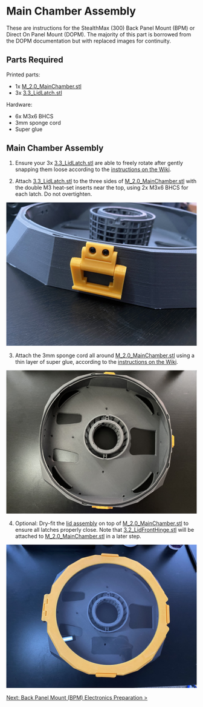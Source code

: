 # Main Chamber Assembly

These are instructions for the StealthMax (300) Back Panel Mount (BPM) or Direct On Panel Mount (DOPM). The majority of this part is borrowed from the DOPM documentation but with replaced images for continuity.

## Parts Required

Printed parts:
- 1x [M_2.0_MainChamber.stl](/STLs/2_MainChamber/StealthMax/M_2.0_MainChamber.stl)
- 3x [3.3_LidLatch.stl](/STLs/3_Lid/3.3_LidLatch.stl)

Hardware:
- 6x M3x6 BHCS
- 3mm sponge cord
- Super glue

## Main Chamber Assembly

1. Ensure your 3x [3.3_LidLatch.stl](/STLs/3_Lid/3.3_LidLatch.stl) are able to freely rotate after gently snapping them loose according to the [instructions on the Wiki](https://github.com/nevermore3d/StealthMax/wiki/Assembly#compression-latches).

2. Attach [3.3_LidLatch.stl](/STLs/3_Lid/3.3_LidLatch.stl) to the three sides of [M_2.0_MainChamber.stl](/STLs/2_MainChamber/StealthMax/M_2.0_MainChamber.stl) with the double M3 heat-set inserts near the top, using 2x M3x6 BHCS for each latch. Do not overtighten.

![Lid Latch attach to Main Chamber](../../assets/docs/BPM/mainchamber_assembly_lidlatch_300.JPEG)

3. Attach the 3mm sponge cord all around [M_2.0_MainChamber.stl](/STLs/2_MainChamber/StealthMax/M_2.0_MainChamber.stl) using a thin layer of super glue, according to the [instructions on the Wiki](https://github.com/nevermore3d/StealthMax/wiki/Assembly#lid).

![Sponge cord attached to Main Chamber](../../assets/docs/BPM/mainchamber_sponge_cord_300.JPEG)

4. Optional: Dry-fit the [lid assembly](Lid_Assembly.md) on top of [M_2.0_MainChamber.stl](/STLs/2_MainChamber/StealthMax/M_2.0_MainChamber.stl) to ensure all latches properly close. Note that [3.2_LidFrontHinge.stl](/STLs/3_Lid/3.2_LidFrontHinge.stl) will be attached to [M_2.0_MainChamber.stl](/STLs/2_MainChamber/StealthMax/M_2.0_MainChamber.stl) in a later step.

![Main Chamber dry fit](../../assets/docs/BPM/mainchamber_lid_dryfit_300.JPEG)

[Next: Back Panel Mount (BPM) Electronics Preparation >](BPM_Electronics_Preparation.md)